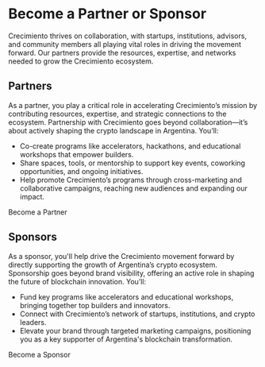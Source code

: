 # Become a Partner or Sponsor

Crecimiento thrives on collaboration, with startups, institutions, advisors, and community members all playing vital roles in driving the movement forward. Our partners provide the resources, expertise, and networks needed to grow the Crecimiento ecosystem.

## Partners

As a partner, you play a critical role in accelerating Crecimiento’s mission by contributing resources, expertise, and strategic connections to the ecosystem. Partnership with Crecimiento goes beyond collaboration—it’s about actively shaping the crypto landscape in Argentina. You’ll:

* Co-create programs like accelerators, hackathons, and educational workshops that empower builders.
* Share spaces, tools, or mentorship to support key events, coworking opportunities, and ongoing initiatives.
* Help promote Crecimiento’s programs through cross-marketing and collaborative campaigns, reaching new audiences and expanding our impact.

Become a Partner

## Sponsors

As a sponsor, you'll help drive the Crecimiento movement forward by directly supporting the growth of Argentina’s crypto ecosystem. Sponsorship goes beyond brand visibility, offering an active role in shaping the future of blockchain innovation. You’ll:

* Fund key programs like accelerators and educational workshops, bringing together top builders and innovators.
* Connect with Crecimiento’s network of startups, institutions, and crypto leaders.
* Elevate your brand through targeted marketing campaigns, positioning you as a key supporter of Argentina's blockchain transformation.

Become a Sponsor
